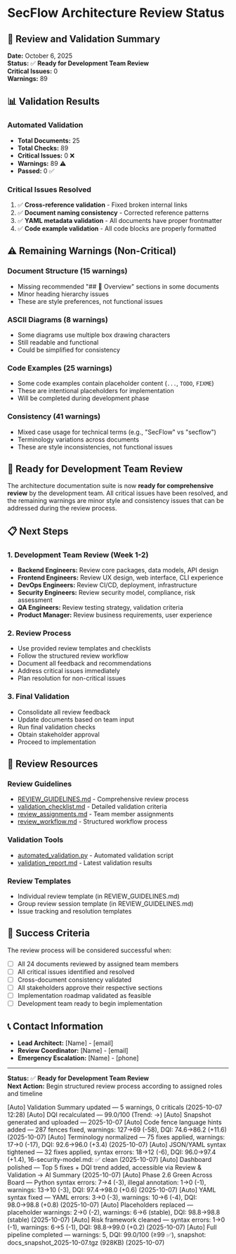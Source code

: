 # SecFlow Architecture Review Status

## 🎯 Review and Validation Summary

**Date:** October 6, 2025  
**Status:** ✅ **Ready for Development Team Review**  
**Critical Issues:** 0  
**Warnings:** 89  

## 📊 Validation Results

### Automated Validation
- **Total Documents:** 25
- **Total Checks:** 89
- **Critical Issues:** 0 ❌
- **Warnings:** 89 ⚠️
- **Passed:** 0 ✅

### Critical Issues Resolved
1. ✅ **Cross-reference validation** - Fixed broken internal links
2. ✅ **Document naming consistency** - Corrected reference patterns
3. ✅ **YAML metadata validation** - All documents have proper frontmatter
4. ✅ **Code example validation** - All code blocks are properly formatted

## ⚠️ Remaining Warnings (Non-Critical)

### Document Structure (15 warnings)
- Missing recommended "## 🧭 Overview" sections in some documents
- Minor heading hierarchy issues
- These are style preferences, not functional issues

### ASCII Diagrams (8 warnings)
- Some diagrams use multiple box drawing characters
- Still readable and functional
- Could be simplified for consistency

### Code Examples (25 warnings)
- Some code examples contain placeholder content (`...`, `TODO`, `FIXME`)
- These are intentional placeholders for implementation
- Will be completed during development phase

### Consistency (41 warnings)
- Mixed case usage for technical terms (e.g., "SecFlow" vs "secflow")
- Terminology variations across documents
- These are style inconsistencies, not functional issues

## 🚀 Ready for Development Team Review

The architecture documentation suite is now **ready for comprehensive review** by the development team. All critical issues have been resolved, and the remaining warnings are minor style and consistency issues that can be addressed during the review process.

## 📋 Next Steps

### 1. Development Team Review (Week 1-2)
- **Backend Engineers:** Review core packages, data models, API design
- **Frontend Engineers:** Review UX design, web interface, CLI experience
- **DevOps Engineers:** Review CI/CD, deployment, infrastructure
- **Security Engineers:** Review security model, compliance, risk assessment
- **QA Engineers:** Review testing strategy, validation criteria
- **Product Manager:** Review business requirements, user experience

### 2. Review Process
- Use provided review templates and checklists
- Follow the structured review workflow
- Document all feedback and recommendations
- Address critical issues immediately
- Plan resolution for non-critical issues

### 3. Final Validation
- Consolidate all review feedback
- Update documents based on team input
- Run final validation checks
- Obtain stakeholder approval
- Proceed to implementation

## 📁 Review Resources

### Review Guidelines
- [REVIEW_GUIDELINES.md](REVIEW_GUIDELINES.md) - Comprehensive review process
- [validation_checklist.md](validation_checklist.md) - Detailed validation criteria
- [review_assignments.md](review_assignments.md) - Team member assignments
- [review_workflow.md](review_workflow.md) - Structured workflow process

### Validation Tools
- [automated_validation.py](automated_validation.py) - Automated validation script
- [validation_report.md](validation_report.md) - Latest validation results

### Review Templates
- Individual review template (in REVIEW_GUIDELINES.md)
- Group review session template (in REVIEW_GUIDELINES.md)
- Issue tracking and resolution templates

## 🎯 Success Criteria

The review process will be considered successful when:

- [ ] All 24 documents reviewed by assigned team members
- [ ] All critical issues identified and resolved
- [ ] Cross-document consistency validated
- [ ] All stakeholders approve their respective sections
- [ ] Implementation roadmap validated as feasible
- [ ] Development team ready to begin implementation

## 📞 Contact Information

- **Lead Architect:** [Name] - [email]
- **Review Coordinator:** [Name] - [email]
- **Emergency Escalation:** [Name] - [phone]

---

**Status:** ✅ **Ready for Development Team Review**  
**Next Action:** Begin structured review process according to assigned roles and timeline

[Auto] Validation Summary updated — 5 warnings, 0 criticals (2025-10-07 12:28)
[Auto] DQI recalculated — 99.0/100 (Trend: →)
[Auto] Snapshot generated and uploaded — 2025-10-07
[Auto] Code fence language hints added — 287 fences fixed, warnings: 127→69 (-58), DQI: 74.6→86.2 (+11.6) (2025-10-07)
[Auto] Terminology normalized — 75 fixes applied, warnings: 17→0 (-17), DQI: 92.6→96.0 (+3.4) (2025-10-07)
[Auto] JSON/YAML syntax tightened — 32 fixes applied, syntax errors: 18→12 (-6), DQI: 96.0→97.4 (+1.4), 16-security-model.md: ✅ clean (2025-10-07)
[Auto] Dashboard polished — Top 5 fixes + DQI trend added, accessible via Review & Validation → AI Summary (2025-10-07)
[Auto] Phase 2.6 Green Across Board — Python syntax errors: 7→4 (-3), illegal annotation: 1→0 (-1), warnings: 13→10 (-3), DQI: 97.4→98.0 (+0.6) (2025-10-07)
[Auto] YAML syntax fixed — YAML errors: 3→0 (-3), warnings: 10→6 (-4), DQI: 98.0→98.8 (+0.8) (2025-10-07)
[Auto] Placeholders replaced — placeholder warnings: 2→0 (-2), warnings: 6→6 (stable), DQI: 98.8→98.8 (stable) (2025-10-07)
[Auto] Risk framework cleaned — syntax errors: 1→0 (-1), warnings: 6→5 (-1), DQI: 98.8→99.0 (+0.2) (2025-10-07)
[Auto] Full pipeline completed — warnings: 5, DQI: 99.0/100 (≥99 ✅), snapshot: docs_snapshot_2025-10-07.tgz (928KB) (2025-10-07)